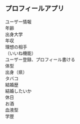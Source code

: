 ## プロフィールアプリ
ユーザー情報  
年齢  
出身大学  
年収  
理想の相手  
（いいね機能）  
ユーザー登録、プロフィール書ける  
体型  
出身（県）  
タバコ  
結婚歴  
結婚したいか  
休日  
お酒  
血液型  
学歴  
